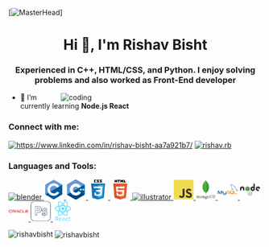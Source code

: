 [![MasterHead]([https://www.google.com/url?sa=i&url=https%3A%2F%2Fgithub.com%2FAnmol-Baranwal%2FCool-GIFs-For-GitHub&psig=AOvVaw2TgFCCRxZqrVyg1cIIMAiW&ust=1707556210605000&source=images&cd=vfe&opi=89978449&ved=0CBIQjRxqFwoTCIjF1Nz0nYQDFQAAAAAdAAAAABAE.gif](https://user-images.githubusercontent.com/74038190/213910845-af37a709-8995-40d6-be59-724526e3c3d7.gif))]
<h1 align="center">Hi 👋, I'm Rishav Bisht</h1>
<h3 align="center">Experienced in C++, HTML/CSS, and Python. I enjoy solving problems and also worked as Front-End developer</h3>
<img align="right" alt="coding" width="400" src=" https://www.google.com/url?sa=i&url=https%3A%2F%2Fgithub.com%2FRahul7874%2FRahul7874&psig=AOvVaw3Lj4As7mrZvBAXXt3fLQYl&ust=1707555085517000&source=images&cd=vfe&opi=89978449&ved=0CBIQjRxqGAoTCMCersTwnYQDFQAAAAAdAAAAABDCAQ.gif">

- 🌱 I’m currently learning **Node.js React**

<h3 align="left">Connect with me:</h3>
<p align="left">
<a href="https://linkedin.com/in/https://www.linkedin.com/in/rishav-bisht-aa7a921b7/" target="blank"><img align="center" src="https://raw.githubusercontent.com/rahuldkjain/github-profile-readme-generator/master/src/images/icons/Social/linked-in-alt.svg" alt="https://www.linkedin.com/in/rishav-bisht-aa7a921b7/" height="30" width="40" /></a>
<a href="https://instagram.com/rishav.rb" target="blank"><img align="center" src="https://raw.githubusercontent.com/rahuldkjain/github-profile-readme-generator/master/src/images/icons/Social/instagram.svg" alt="rishav.rb" height="30" width="40" /></a>
</p>

<h3 align="left">Languages and Tools:</h3>
<p align="left"> <a href="https://www.blender.org/" target="_blank" rel="noreferrer"> <img src="https://download.blender.org/branding/community/blender_community_badge_white.svg" alt="blender" width="40" height="40"/> </a> <a href="https://www.cprogramming.com/" target="_blank" rel="noreferrer"> <img src="https://raw.githubusercontent.com/devicons/devicon/master/icons/c/c-original.svg" alt="c" width="40" height="40"/> </a> <a href="https://www.w3schools.com/cpp/" target="_blank" rel="noreferrer"> <img src="https://raw.githubusercontent.com/devicons/devicon/master/icons/cplusplus/cplusplus-original.svg" alt="cplusplus" width="40" height="40"/> </a> <a href="https://www.w3schools.com/css/" target="_blank" rel="noreferrer"> <img src="https://raw.githubusercontent.com/devicons/devicon/master/icons/css3/css3-original-wordmark.svg" alt="css3" width="40" height="40"/> </a> <a href="https://www.w3.org/html/" target="_blank" rel="noreferrer"> <img src="https://raw.githubusercontent.com/devicons/devicon/master/icons/html5/html5-original-wordmark.svg" alt="html5" width="40" height="40"/> </a> <a href="https://www.adobe.com/in/products/illustrator.html" target="_blank" rel="noreferrer"> <img src="https://www.vectorlogo.zone/logos/adobe_illustrator/adobe_illustrator-icon.svg" alt="illustrator" width="40" height="40"/> </a> <a href="https://developer.mozilla.org/en-US/docs/Web/JavaScript" target="_blank" rel="noreferrer"> <img src="https://raw.githubusercontent.com/devicons/devicon/master/icons/javascript/javascript-original.svg" alt="javascript" width="40" height="40"/> </a> <a href="https://www.mongodb.com/" target="_blank" rel="noreferrer"> <img src="https://raw.githubusercontent.com/devicons/devicon/master/icons/mongodb/mongodb-original-wordmark.svg" alt="mongodb" width="40" height="40"/> </a> <a href="https://www.mysql.com/" target="_blank" rel="noreferrer"> <img src="https://raw.githubusercontent.com/devicons/devicon/master/icons/mysql/mysql-original-wordmark.svg" alt="mysql" width="40" height="40"/> </a> <a href="https://nodejs.org" target="_blank" rel="noreferrer"> <img src="https://raw.githubusercontent.com/devicons/devicon/master/icons/nodejs/nodejs-original-wordmark.svg" alt="nodejs" width="40" height="40"/> </a> <a href="https://www.oracle.com/" target="_blank" rel="noreferrer"> <img src="https://raw.githubusercontent.com/devicons/devicon/master/icons/oracle/oracle-original.svg" alt="oracle" width="40" height="40"/> </a> <a href="https://www.photoshop.com/en" target="_blank" rel="noreferrer"> <img src="https://raw.githubusercontent.com/devicons/devicon/master/icons/photoshop/photoshop-line.svg" alt="photoshop" width="40" height="40"/> </a> <a href="https://reactjs.org/" target="_blank" rel="noreferrer"> <img src="https://raw.githubusercontent.com/devicons/devicon/master/icons/react/react-original-wordmark.svg" alt="react" width="40" height="40"/> </a> </p>

<p><img align="left" src="https://github-readme-stats.vercel.app/api/top-langs?username=rishavbisht&show_icons=true&locale=en&layout=compact" alt="rishavbisht" /></p>

<p>&nbsp;<img align="center" src="https://github-readme-stats.vercel.app/api?username=rishavbisht&show_icons=true&locale=en" alt="rishavbisht" /></p>
